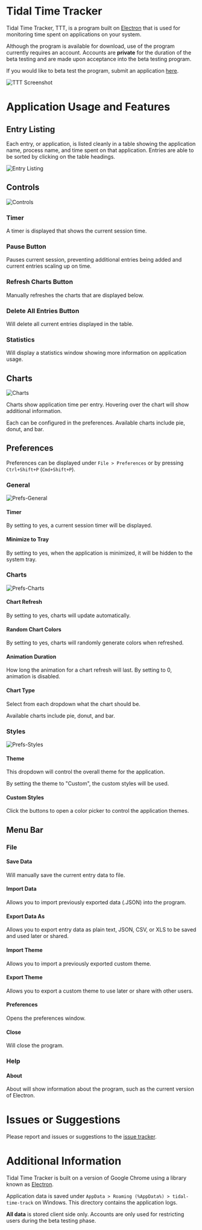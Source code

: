 # Tidal Time Tracker

Tidal Time Tracker, TTT, is a program built on [Electron](https://electronjs.org/) that is used for monitoring time spent on applications on your system.

Although the program is available for download, use of the program currently requires an account. Accounts are **private** for the duration of the beta testing and are made upon acceptance into the beta testing program.

If you would like to beta test the program, submit an application [here](https://forms.gle/DsUkRg5qnEFXaLcr6).

![TTT Screenshot](https://i.imgur.com/xS9Xtep.png)

# Application Usage and Features
## Entry Listing
Each entry, or application, is listed cleanly in a table showing the application name, process name, and time spent on that application. Entries are able to be sorted by clicking on the table headings.

![Entry Listing](https://i.imgur.com/Dq1zAng.png)

## Controls

![Controls](https://i.imgur.com/evydAAG.png)

### Timer
A timer is displayed that shows the current session time.

### Pause Button
Pauses current session, preventing additional entries being added and current entries scaling up on time.

### Refresh Charts Button
Manually refreshes the charts that are displayed below.

### Delete All Entries Button
Will delete all current entries displayed in the table.

### Statistics
Will display a statistics window showing more information on application usage.

## Charts

![Charts](https://i.imgur.com/MwaFwzt.png)

Charts show application time per entry. Hovering over the chart will show additional information.

Each can be configured in the preferences. Available charts include pie, donut, and bar.

## Preferences
Preferences can be displayed under `File > Preferences` or by pressing `Ctrl+Shift+P` (`Cmd+Shift+P`).

### General
![Prefs-General](https://i.imgur.com/ZRASIDV.png)
#### Timer
By setting to yes, a current session timer will be displayed.
#### Minimize to Tray
By setting to yes, when the application is minimized, it will be hidden to the system tray.

### Charts
![Prefs-Charts](https://i.imgur.com/YqdfLHK.png)
#### Chart Refresh
By setting to yes, charts will update automatically.
#### Random Chart Colors
By setting to yes, charts will randomly generate colors when refreshed.
#### Animation Duration
How long the animation for a chart refresh will last. By setting to 0, animation is disabled.
#### Chart Type
Select from each dropdown what the chart should be.

Available charts include pie, donut, and bar.

### Styles
![Prefs-Styles](https://i.imgur.com/DPBAtD2.png)
#### Theme
This dropdown will control the overall theme for the application.

By setting the theme to "Custom", the custom styles will be used.
#### Custom Styles
Click the buttons to open a color picker to control the application themes.

## Menu Bar

### File
#### Save Data
Will manually save the current entry data to file.
#### Import Data
Allows you to import previously exported data (.JSON) into the program.
#### Export Data As
Allows you to export entry data as plain text, JSON, CSV, or XLS to be saved and used later or shared.
#### Import Theme
Allows you to import a previously exported custom theme.
#### Export Theme
Allows you to export a custom theme to use later or share with other users.
#### Preferences
Opens the preferences window.
#### Close
Will close the program.

### Help
#### About
About will show information about the program, such as the current version of Electron.

# Issues or Suggestions
Please report and issues or suggestions to the [issue tracker](https://github.com/MiningMark48/tidal-time-track-electron/issues).

# Additional Information
Tidal Time Tracker is built on a version of Google Chrome using a library known as [Electron](https://electronjs.org/).

Application data is saved under `AppData > Roaming (%AppData%) > tidal-time-track` on Windows. This directory contains the application logs.

**All data** is stored client side only. Accounts are only used for restricting users during the beta testing phase.
